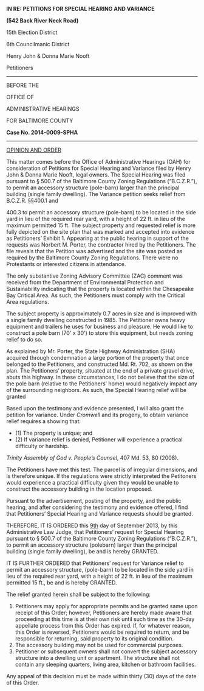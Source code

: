 **IN RE: PETITIONS FOR SPECIAL HEARING AND VARIANCE** **(542 Back River Neck Road)** 15th Election District6th Councilmanic DistrictHenry John & Donna Marie NooftPetitioners

---BEFORE THE
OFFICE OF
ADMINISTRATIVE HEARINGS 
FOR BALTIMORE COUNTY **Case No. 2014-0009-SPHA** ---<u>OPINION AND ORDER</u> This matter comes before the Office of Administrative Hearings (OAH) for consideration of Petitions for Special Hearing and Variance filed by Henry John & Donna Marie Nooft, legal owners. The Special Hearing was filed pursuant to § 500.7 of the Baltimore County Zoning Regulations (“B.C.Z.R.”), to permit an accessory structure (pole-barn) larger than the principal building (single family dwelling). The Variance petition seeks relief from B.C.Z.R. §§400.1 and 400.3 to permit an accessory structure (pole-barn) to be located in the side yard in lieu of the required rear yard, with a height of 22 ft. in lieu of the maximum permitted 15 ft. The subject property and requested relief is more fully depicted on the site plan that was marked and accepted into evidence as Petitioners’ Exhibit 1. Appearing at the public hearing in support of the requests was Norbert M. Porter, the contractor hired by the Petitioners. The file reveals that the Petition was advertised and the site was posted as required by the Baltimore County Zoning Regulations. There were no Protestants or interested citizens in attendance. The only substantive Zoning Advisory Committee (ZAC) comment was received from the Department of Environmental Protection and Sustainability indicating that the property is located within the Chesapeake Bay Critical Area. As such, the Petitioners must comply with the Critical Area regulations. The subject property is approximately 0.7 acres in size and is improved with a single family dwelling constructed in 1985. The Petitioner owns heavy equipment and trailers he uses for business and pleasure. He would like to construct a pole barn (70' x 30') to store this equipment, but needs zoning relief to do so. As explained by Mr. Porter, the State Highway Administration (SHA) acquired through condemnation a large portion of the property that once belonged to the Petitioners, and constructed Md. Rt. 702, as shown on the plan. The Petitioners’ property, situated at the end of a private gravel drive, abuts this highway. In these circumstances, I do not believe that the size of the pole barn (relative to the Petitioners’ home) would negatively impact any of the surrounding neighbors. As such, the Special Hearing relief will be granted Based upon the testimony and evidence presented, I will also grant the petition for variance. Under *Cromwell* and its progeny, to obtain variance relief requires a showing that:   * (1) The property is unique; and   * (2) If variance relief is denied, Petitioner will experience a practical difficulty or hardship. *Trinity Assembly of God v. People’s Counsel*, 407 Md. 53, 80 (2008). The Petitioners have met this test. The parcel is of irregular dimensions, and is therefore unique. If the regulations were strictly interpreted the Petitoners would experience a practical difficulty given they would be unable to construct the accessory building in the location proposed. Pursuant to the advertisement, posting of the property, and the public hearing, and after considering the testimony and evidence offered, I find that Petitioners’ Special Hearing and Variance requests should be granted. THEREFORE, IT IS ORDERED this <u>9th</u> day of September 2013, by this Administrative Law Judge, that Petitioners’ request for Special Hearing pursuant to § 500.7 of the Baltimore County Zoning Regulations (“B.C.Z.R.”), to permit an accessory structure (polebarn) larger than the principal building (single family dwelling), be and is hereby GRANTED. IT IS FURTHER ORDERED that Petitioners’ request for Variance relief to permit an accessory structure, (pole-barn) to be located in the side yard in lieu of the required rear yard, with a height of 22 ft. in lieu of the maximum permitted 15 ft., be and is hereby GRANTED. The relief granted herein shall be subject to the following: 1. Petitioners may apply for appropriate permits and be granted same upon receipt of this Order; however, Petitioners are hereby made aware that proceeding at this time is at their own risk until such time as the 30-day appellate process from this Order has expired. If, for whatever reason, this Order is reversed, Petitioners would be required to return, and be responsible for returning, said property to its original condition. 2. The accessory building may not be used for commercial purposes. 3. Petitioner or subsequent owners shall not convert the subject accessory structure into a dwelling unit or apartment. The structure shall not contain any sleeping quarters, living area, kitchen or bathroom facilities. Any appeal of this decision must be made within thirty (30) days of the date of this Order.